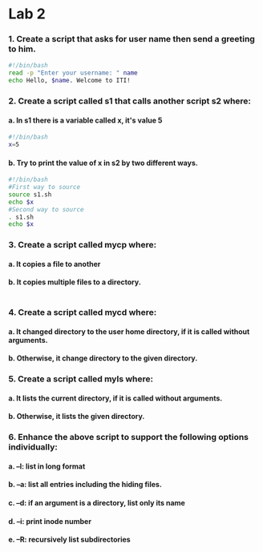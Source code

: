 # Lab 2
### 1. Create a script that asks for user name then send a greeting to him.
```bash
#!/bin/bash
read -p "Enter your username: " name
echo Hello, $name. Welcome to ITI!
```
### 2. Create a script called s1 that calls another script s2 where:
#### a. In s1 there is a variable called x, it's value 5
```bash
#!/bin/bash
x=5
```
#### b. Try to print the value of x in s2 by two different ways.
```bash
#!/bin/bash
#First way to source
source s1.sh
echo $x
#Second way to source
. s1.sh
echo $x
```
### 3. Create a script called mycp where:
#### a. It copies a file to another

#### b. It copies multiple files to a directory.
```bash

```
### 4. Create a script called mycd where:
#### a. It changed directory to the user home directory, if it is called without arguments.
#### b. Otherwise, it change directory to the given directory.
### 5. Create a script called myls where:
#### a. It lists the current directory, if it is called without arguments.
#### b. Otherwise, it lists the given directory.
### 6. Enhance the above script to support the following options individually:
#### a. –l: list in long format
#### b. –a: list all entries including the hiding files.
#### c. –d: if an argument is a directory, list only its name
#### d. –i: print inode number
#### e. –R: recursively list subdirectories

